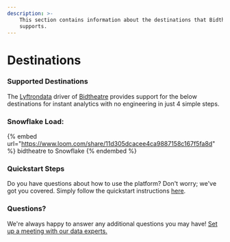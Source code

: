 ```yaml
---
description: >-
    This section contains information about the destinations that Bidtheatre
    supports.
---
```


# Destinations

### Supported Destinations

The [Lyftrondata](https://www.lyftrondata.com/) driver of [Bidtheatre](https://www.lyftrondata.com/integration/bidtheatre/) provides support for the below destinations for instant analytics with no engineering in just 4 simple steps.

### Snowflake Load:

{% embed url="https://www.loom.com/share/11d305dcacee4ca9887158c167f5fa8d" %}
bidtheatre to Snowflake
{% endembed %}

### Quickstart Steps

Do you have questions about how to use the platform? Don't worry; we've got you covered. Simply follow the quickstart instructions [here](../../../quickstart-steps.md).

### Questions? <a href="#questions" id="questions"></a>

We're always happy to answer any additional questions you may have! [Set up a meeting with our data experts.](https://www.lyftrondata.com/book-a-meeting/)

